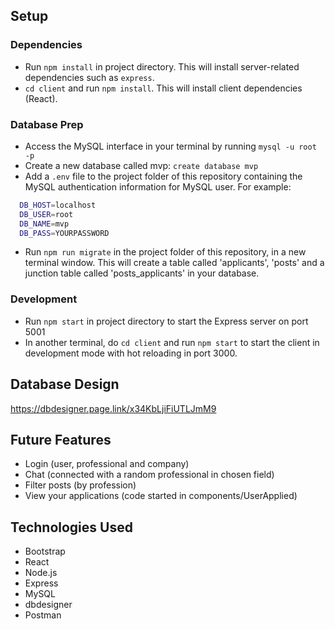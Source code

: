 ## Setup

### Dependencies

- Run `npm install` in project directory. This will install server-related dependencies such as `express`.
- `cd client` and run `npm install`. This will install client dependencies (React).

### Database Prep

- Access the MySQL interface in your terminal by running `mysql -u root -p`
- Create a new database called mvp: `create database mvp`
- Add a `.env` file to the project folder of this repository containing the MySQL authentication information for MySQL user. For example:

```bash
  DB_HOST=localhost
  DB_USER=root
  DB_NAME=mvp
  DB_PASS=YOURPASSWORD
```

- Run `npm run migrate` in the project folder of this repository, in a new terminal window. This will create a table called 'applicants', 'posts' and a junction table called 'posts_applicants' in your database.

### Development

- Run `npm start` in project directory to start the Express server on port 5001
- In another terminal, do `cd client` and run `npm start` to start the client in development mode with hot reloading in port 3000.

## Database Design

https://dbdesigner.page.link/x34KbLjiFiUTLJmM9

## Future Features

- Login (user, professional and company)
- Chat (connected with a random professional in chosen field)
- Filter posts (by profession)
- View your applications (code started in components/UserApplied)

## Technologies Used

- Bootstrap
- React
- Node.js
- Express
- MySQL
- dbdesigner
- Postman
